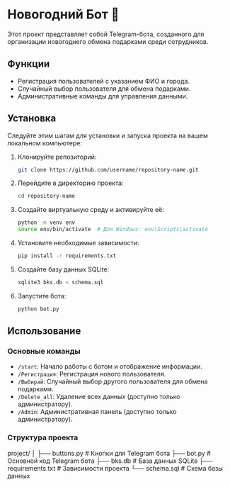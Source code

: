# Новогодний Бот 🎅

Этот проект представляет собой Telegram-бота, созданного для организации новогоднего обмена подарками среди сотрудников.

## Функции

- Регистрация пользователей с указанием ФИО и города.
- Случайный выбор пользователя для обмена подарками.
- Административные команды для управления данными.

## Установка

Следуйте этим шагам для установки и запуска проекта на вашем локальном компьютере:

1. Клонируйте репозиторий:
    ```bash
    git clone https://github.com/username/repository-name.git
    ```

2. Перейдите в директорию проекта:
    ```bash
    cd repository-name
    ```

3. Создайте виртуальную среду и активируйте её:
    ```bash
    python -m venv env
    source env/bin/activate  # Для Windows: env\Scripts\activate
    ```

4. Установите необходимые зависимости:
    ```bash
    pip install -r requirements.txt
    ```

5. Создайте базу данных SQLite:
    ```bash
    sqlite3 bks.db < schema.sql
    ```

6. Запустите бота:
    ```bash
    python bot.py
    ```

## Использование

### Основные команды

- `/start`: Начало работы с ботом и отображение информации.
- `/Регистрация`: Регистрация нового пользователя.
- `/Выбирай`: Случайный выбор другого пользователя для обмена подарками.
- `/Delete_all`: Удаление всех данных (доступно только администратору).
- `/Admin`: Административная панель (доступно только администратору).

### Структура проекта

project/
│
├── buttons.py # Кнопки для Telegram бота
├── bot.py # Основной код Telegram бота
├── bks.db # База данных SQLite
├── requirements.txt # Зависимости проекта
└── schema.sql # Схема базы данных
